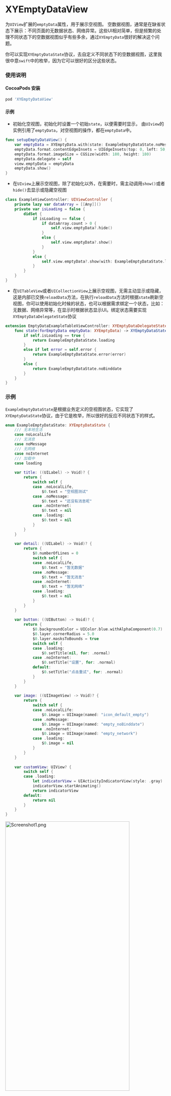 # XYEmptyDataView
为`UIView`扩展的`emptyData`属性，用于展示空视图。
空数据视图，通常是在缺省状态下展示：不同页面的无数据状态、网络异常。这些UI相对简单，但是频繁的处理不同状态下的空数据视图似乎有些多余，通过`XYEmptyData`很好的解决这个问题。

你可以实现`XYEmptyDataState`协议，去自定义不同状态下的空数据视图，这里我很中意`swift`中的枚举，因为它可以很好的区分这些状态。

### 使用说明

#### CocoaPods 安装

```ruby
pod 'XYEmptyDataView'
```

#### 示例

- 初始化空视图，初始化时设置一个初始`state`，以便需要时显示，
由`UIview`的实例引用了`emptyData`，对空视图的操作，都在`emptyData`中。
```swift
func setupEmptyDataView() {
    var emptyData = XYEmptyData.with(state: ExampleEmptyDataState.noMessage)
    emptyData.format.contentEdgeInsets = UIEdgeInsets(top: 0, left: 50, bottom: 0, right: 50)
    emptyData.format.imageSize = CGSize(width: 180, height: 180)
    emptyData.delegate = self
    view.emptyData = emptyData
    emptyData.show()
}

```

- 在`UIview`上展示空视图，除了初始化以外，在需要时，需主动调用`show()`或者`hide()`去显示或隐藏空视图

```swift
class ExampleViewController: UIViewController {
    private lazy var dataArray = [[Any]]()
    private var isLoading = false {
        didSet {
            if isLoading == false {
                if dataArray.count > 0 {
                    self.view.emptyData?.hide()
                }
                else {
                    self.view.emptyData?.show()
                }
            }
            else {
                self.view.emptyData?.show(with: ExampleEmptyDataState.loading)
            }
        }
    }
}
```
- 在`UITableView`或者`UICollectionView`上展示空视图，无需主动显示或隐藏，这是内部已交换`reloadData`方法，在执行`reloadData`方法时根据`state`刷新空视图，你可以使用初始化时候的状态，也可以根据需求绑定一个状态，比如：无数据、网络异常等，在显示时根据状态显示UI。绑定状态需要实现`XYEmptyDataDelegateState`协议

```swift
extension EmptyDataExampleTableViewController: XYEmptyDataDelegateState {
    func state(forEmptyData emptyData: XYEmptyData) -> XYEmptyDataState? {
        if self.isLoading == true {
            return ExampleEmptyDataState.loading
        }
        else if let error = self.error {
            return ExampleEmptyDataState.error(error)
        }
        else {
            return ExampleEmptyDataState.noBinddate
        }
    }
}
```

### 示例
`ExampleEmptyDataState`是根据业务定义的空视图状态，它实现了`XYEmptyDataState`协议，由于它是枚举，所以很好的反应不同状态下的样式。
```swift
enum ExampleEmptyDataState: XYEmptyDataState {
    /// 无本地生活
    case noLocalLife
    /// 无消息
    case noMessage
    /// 无网络
    case noInternet
    /// 加载中
    case loading
    
    var title: ((UILabel) -> Void)? {
        return {
            switch self {
            case .noLocalLife,
                $0.text = "空视图测试"
            case .noMessage:
                $0.text = "还没有消息呢"
            case .noInternet:
                $0.text = nil
            case .loading:
                $0.text = nil
            }
        }
    }
    
    var detail: ((UILabel) -> Void)? {
        return {
            $0.numberOfLines = 0
            switch self {
            case .noLocalLife,
                $0.text = "暂无数据"
            case .noMessage:
                $0.text = "暂无消息"
            case .noInternet:
                $0.text = "暂无网络"
            case .loading:
                $0.text = nil
            }
        }
    }
    
    var button: ((UIButton) -> Void)? {
        return {
            $0.backgroundColor = UIColor.blue.withAlphaComponent(0.7)
            $0.layer.cornerRadius = 5.0
            $0.layer.masksToBounds = true
            switch self {
            case .loading:
                $0.setTitle(nil, for: .normal)
            case .noInternet:
                $0.setTitle("设置", for: .normal)
            default:
                $0.setTitle("点击重试", for: .normal)
            }
        }
    }
    
    var image: ((UIImageView) -> Void)? {
        return {
            switch self {
            case .noLocalLife:
                $0.image = UIImage(named: "icon_default_empty")
            case .noMessage:
                $0.image = UIImage(named: "empty_noBinddate")
            case .noInternet:
                $0.image = UIImage(named: "empty_network")
            case .loading:
                $0.image = nil
            }
        }
    }
    
    var customView: UIView? {
        switch self {
        case .loading:
            let indicatorView = UIActivityIndicatorView(style: .gray)
            indicatorView.startAnimating()
            return indicatorView
        default:
            return nil
        }
    }
}

```

<img src = "https://github.com/alpface/XYEmptyDataView/blob/master/XYEmptyDataViewExample/IMG_0778.PNG?raw=true" width = "390" height = "844" alt = "Screenshot1.png"/>
